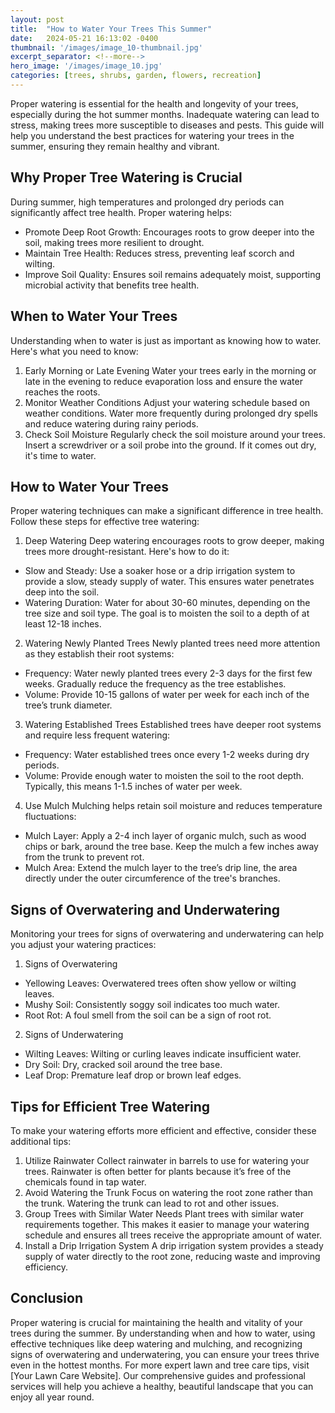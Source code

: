 ```yaml
---
layout: post
title:  "How to Water Your Trees This Summer"
date:   2024-05-21 16:13:02 -0400
thumbnail: '/images/image_10-thumbnail.jpg'
excerpt_separator: <!--more-->
hero_image: '/images/image_10.jpg'
categories: [trees, shrubs, garden, flowers, recreation]
---
```

Proper watering is essential for the health and longevity of your trees, especially during the hot summer months. <!--more-->Inadequate watering can lead to stress, making trees more susceptible to diseases and pests. This guide will help you understand the best practices for watering your trees in the summer, ensuring they remain healthy and vibrant.

## Why Proper Tree Watering is Crucial
During summer, high temperatures and prolonged dry periods can significantly affect tree health. Proper watering helps:
* Promote Deep Root Growth: Encourages roots to grow deeper into the soil, making trees more resilient to drought.
* Maintain Tree Health: Reduces stress, preventing leaf scorch and wilting.
* Improve Soil Quality: Ensures soil remains adequately moist, supporting microbial activity that benefits tree health.

## When to Water Your Trees
Understanding when to water is just as important as knowing how to water. Here's what you need to know:
1. Early Morning or Late Evening
Water your trees early in the morning or late in the evening to reduce evaporation loss and ensure the water reaches the roots.
2. Monitor Weather Conditions
Adjust your watering schedule based on weather conditions. Water more frequently during prolonged dry spells and reduce watering during rainy periods.
3. Check Soil Moisture
Regularly check the soil moisture around your trees. Insert a screwdriver or a soil probe into the ground. If it comes out dry, it's time to water.

## How to Water Your Trees
Proper watering techniques can make a significant difference in tree health. Follow these steps for effective tree watering:
1. Deep Watering
Deep watering encourages roots to grow deeper, making trees more drought-resistant. Here's how to do it:
* Slow and Steady: Use a soaker hose or a drip irrigation system to provide a slow, steady supply of water. This ensures water penetrates deep into the soil.
* Watering Duration: Water for about 30-60 minutes, depending on the tree size and soil type. The goal is to moisten the soil to a depth of at least 12-18 inches.
2. Watering Newly Planted Trees
Newly planted trees need more attention as they establish their root systems:
* Frequency: Water newly planted trees every 2-3 days for the first few weeks. Gradually reduce the frequency as the tree establishes.
* Volume: Provide 10-15 gallons of water per week for each inch of the tree’s trunk diameter.
3. Watering Established Trees
Established trees have deeper root systems and require less frequent watering:
* Frequency: Water established trees once every 1-2 weeks during dry periods.
* Volume: Provide enough water to moisten the soil to the root depth. Typically, this means 1-1.5 inches of water per week.
4. Use Mulch
Mulching helps retain soil moisture and reduces temperature fluctuations:
* Mulch Layer: Apply a 2-4 inch layer of organic mulch, such as wood chips or bark, around the tree base. Keep the mulch a few inches away from the trunk to prevent rot.
* Mulch Area: Extend the mulch layer to the tree’s drip line, the area directly under the outer circumference of the tree's branches.

## Signs of Overwatering and Underwatering
Monitoring your trees for signs of overwatering and underwatering can help you adjust your watering practices:
1. Signs of Overwatering
* Yellowing Leaves: Overwatered trees often show yellow or wilting leaves.
* Mushy Soil: Consistently soggy soil indicates too much water.
* Root Rot: A foul smell from the soil can be a sign of root rot.
2. Signs of Underwatering
* Wilting Leaves: Wilting or curling leaves indicate insufficient water.
* Dry Soil: Dry, cracked soil around the tree base.
* Leaf Drop: Premature leaf drop or brown leaf edges.

## Tips for Efficient Tree Watering
To make your watering efforts more efficient and effective, consider these additional tips:
1. Utilize Rainwater
Collect rainwater in barrels to use for watering your trees. Rainwater is often better for plants because it’s free of the chemicals found in tap water.
2. Avoid Watering the Trunk
Focus on watering the root zone rather than the trunk. Watering the trunk can lead to rot and other issues.
3. Group Trees with Similar Water Needs
Plant trees with similar water requirements together. This makes it easier to manage your watering schedule and ensures all trees receive the appropriate amount of water.
4. Install a Drip Irrigation System
A drip irrigation system provides a steady supply of water directly to the root zone, reducing waste and improving efficiency.

## Conclusion
Proper watering is crucial for maintaining the health and vitality of your trees during the summer. By understanding when and how to water, using effective techniques like deep watering and mulching, and recognizing signs of overwatering and underwatering, you can ensure your trees thrive even in the hottest months.
For more expert lawn and tree care tips, visit [Your Lawn Care Website]. Our comprehensive guides and professional services will help you achieve a healthy, beautiful landscape that you can enjoy all year round.
